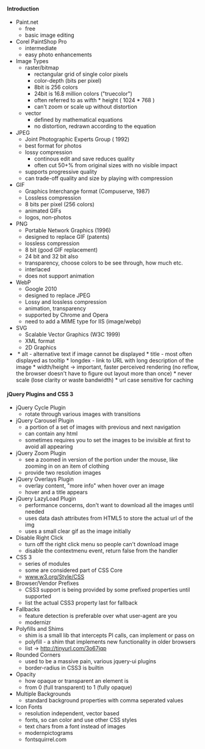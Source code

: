 #### Introduction
* Paint.net
  * free
  * basic image editing
* Corel PaintShop Pro
  * intermediate
  * easy photo enhancements
* Image Types
  * raster/bitmap
    * rectangular grid of single color pixels
    * color-depth (bits per pixel)
    * 8bit is 256 colors
    * 24bit is 16.8 million colors ("truecolor")
    * often referred to as wifth * height ( 1024 * 768 )
    * can't zoom or scale up without distortion
  * vector
    * defined by mathematical equations
    * no distortion, redrawn according to the equation
* JPEG
  * Joint Photographic Experts Group ( 1992)
  * best format for photos
  * lossy compression
    * continous edit and save reduces quality
    * often cut 50+% from original sizes with no visible impact
  * supports progressive quality
  * can trade-off quality and size by playing with compression
* GIF
  * Graphics Interchange format (Compuserve, 1987)
  * Lossless compression
  * 8 bits per pixel (256 colors)
  * animated GIFs
  * logos, non-photos
* PNG
  * Portable Network Graphics (1996)
  * designed to replace GIF (patents)
  * lossless compression
  * 8 bit (good GIF replacement)
  * 24 bit and 32 bit also
  * transparency, choose colors to be see through, how much etc.
  * interlaced
  * does not support animation
* WebP
  * Google 2010
  * designed to replace JPEG
  * Lossy and lossless compression
  * animation, transparency
  * supported by Chrome and Opera
  * need to add a MIME type for IIS (image/webp)
* SVG
  * Scalable Vector Graphics (W3C 1999)
  * XML format
  * 2D Graphics
* <img>
   * alt - alternative text if image cannot be displayed
   * title - most often displayed as tooltip
   * longdex - link to URL with long description of the image
   * width/height -> important, faster perceived rendering (no reflow, the browser doesn't have to figure out layout more than once)
     * never scale (lose clarity or waste bandwidth)
   * url case sensitive for caching
 
#### jQuery Plugins and CSS 3
* jQuery Cycle Plugin
  * rotate through various images with transitions  
* jQuery Carousel Plugin
  * a portion of a set of images with previous and next navigation
  * can contain any html
  * sometimes requires you to set the images to be invisible at first to avoid all appearing
* jQuery Zoom Plugin
  * see a zoomed in version of the portion under the mouse, like zooming in on an item of clothing
  * provide two resolution images
* jQuery Overlays Plugin
  * overlay content, "more info" when hover over an image
  * hover and a title appears
* jQuery LazyLoad Plugin
  * performance concerns, don't want to download all the images until needed
  * uses data dash attributes from HTML5 to store the actual url of the img
  * uses a small clear gif as the image initially
* Disable Right Click
  * turn off the right click menu so people can't download image
  * disable the contextmenu event, return false from the handler
* CSS 3
  * series of modules
  * some are considered part of CSS Core
  * www.w3.org/Style/CSS
* Browser/Vendor Prefixes
  * CSS3 support is being provided by some prefixed properties until supported
  * list the actual CSS3 property last for fallback
* Fallbacks
  * feature detection is preferable over what user-agent are you
  * modernizr
* Polyfills and Shims
  * shim is a small lib that intercepts PI calls, can implement or pass on
  * polyfill - a shim that implements new functionality in older browsers
  * list -> http://tinyurl.com/3o67jqp
* Rounded Corners
  * used to be a massive pain, various jquery-ui plugins
  * border-radius in CSS3 is builtin
* Opacity
  * how opaque or transparent an element is
  * from 0 (full transparent) to 1 (fully opaque)
* Multiple Backgrounds
  * standard background properties with comma seperated values
* Icon Fonts
  * resolution independent, vector based
  * fonts, so can color and use other CSS styles
  * text chars from a font instead of images
  * modernpictograms
  * fontsquirrel.com
